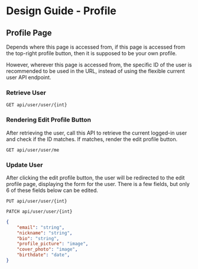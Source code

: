 # Design Guide - Profile

## Profile Page

Depends where this page is accessed from, if this page is accessed from the top-right profile button, then it is supposed to be your own profile.

However, wherever this page is accessed from, the specific ID of the user is recommended to be used in the URL, instead of using the flexible current user API endpoint.

### Retrieve User

`GET api/user/user/{int}`

### Rendering Edit Profile Button

After retrieving the user, call this API to retrieve the current logged-in user and check if the ID matches. If matches, render the edit profile button.

`GET api/user/user/me`

### Update User

After clicking the edit profile button, the user will be redirected to the edit profile page, displaying the form for the user. There is a few fields, but only 6 of these fields below can be edited.

`PUT api/user/user/{int}`

`PATCH api/user/user/{int}`

```json
{
    "email": "string",
    "nickname": "string",
    "bio": "string",
    "profile_picture": "image",
    "cover_photo": "image",
    "birthdate": "date",
}
```
